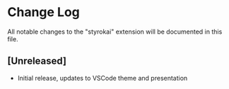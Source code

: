 # Change Log
All notable changes to the "styrokai" extension will be documented in this file.

## [Unreleased]
- Initial release, updates to VSCode theme and presentation
